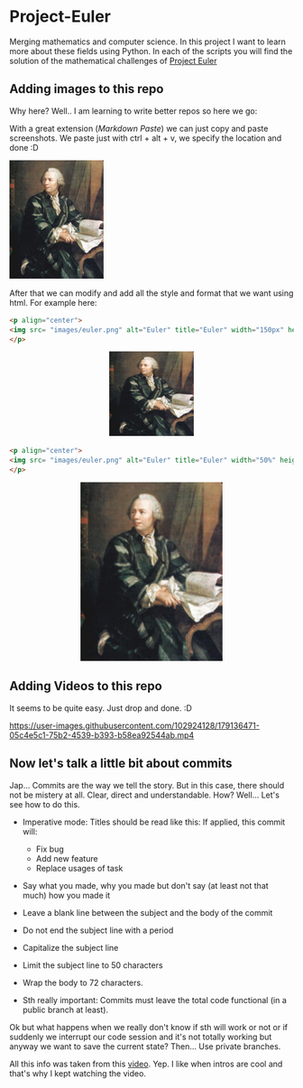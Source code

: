 # Project-Euler

Merging mathematics and computer science. In this project I want to learn more about these fields using Python. In each of the scripts you will find the solution of the mathematical challenges of [Project Euler](https://projecteuler.net/)



## Adding images to this repo

Why here? Well.. I am learning to write better repos so here we go:


With a great extension (_Markdown Paste_) we can just copy and paste screenshots. We paste just with ctrl + alt + v, we specify the location and done :D

![](images/euler.png)  


After that we can modify and add all the style and format that we want using html. For example here:

```html
<p align="center">
<img src= "images/euler.png" alt="Euler" title="Euler" width="150px" height="150px">
</p>
```
<p align="center">
<img src= "images/euler.png" alt="Euler" title="Euler" width="150px" height="150px">
</p>

```html
<p align="center">
<img src= "images/euler.png" alt="Euler" title="Euler" width="50%" height="50%">
</p>
```
<p align="center">
<img src= "images/euler.png" alt="Euler" title="Euler" width="50%" height="50%">
</p>

## Adding Videos to this repo

It seems to be quite easy. Just drop and done. :D

https://user-images.githubusercontent.com/102924128/179136471-05c4e5c1-75b2-4539-b393-b58ea92544ab.mp4


## Now let's talk a little bit about commits

Jap... Commits are the way we tell the story. But in this case, there should not be mistery at all. Clear, direct and understandable. How? Well... Let's see how to do this.


* Imperative mode: Titles should be read like this: If applied, this commit will:
  * Fix bug
  * Add new feature
  * Replace usages of task
  
* Say what you made, why you made but don't say (at least not that much) how you made it

* Leave a blank line between the subject and the body of the commit

* Do not end the subject line with a period
  
* Capitalize the subject line
  
* Limit the subject line to 50 characters

* Wrap the body to 72 characters. 

* Sth really important: Commits must leave the total code functional (in a public branch at least).
  

Ok but what happens when we really don't know if sth will work or not or if suddenly we interrupt our code session and it's not totally working but anyway we want to save the current state? Then... Use private branches. 


All this info was taken from this [video](https://www.youtube.com/watch?v=Hlp-9cdImSM). Yep. I like when intros are cool and that's why I kept watching the video.